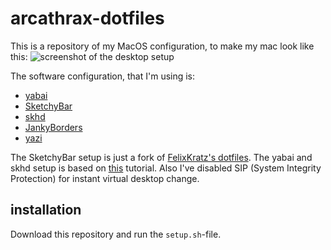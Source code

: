 # arcathrax-dotfiles

This is a repository of my MacOS configuration, to make my mac look like this:
![screenshot of the desktop setup](assets/all_rice.png)

The software configuration, that I'm using is:
- [yabai](https://github.com/koekeishiya/yabai)
- [SketchyBar](https://github.com/FelixKratz/SketchyBar)
- [skhd](https://github.com/koekeishiya/skhd)
- [JankyBorders](https://github.com/FelixKratz/JankyBorders)
- [yazi](https://github.com/sxyazi/yazi)

The SketchyBar setup is just a fork of [FelixKratz's dotfiles](https://github.com/FelixKratz/dotfiles). The yabai and skhd setup is based on [this](https://youtu.be/k94qImbFKWE?si=vV2tSKLrwlm36w3W) tutorial. Also I've disabled SIP (System Integrity Protection) for instant virtual desktop change.

## installation
Download this repository and run the `setup.sh`-file.

